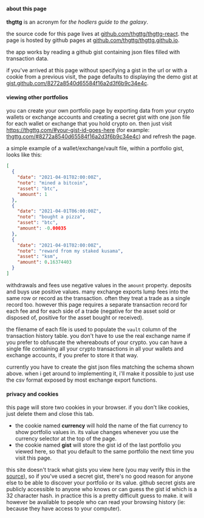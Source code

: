 #### about this page

**thgttg** is an acronym for *the hodlers guide to the galaxy*.

the source code for this page lives at [github.com/thgttg/thgttg-react](https://github.com/thgttg/thgttg-react). the page is hosted by github pages at [github.com/thgttg/thgttg.github.io](https://github.com/thgttg/thgttg.github.io).

the app works by reading a github gist containing json files filled with transaction data.

if you've arrived at this page without specifying a gist in the url or with a cookie from a previous visit, the page defaults to displaying the demo gist at [gist.github.com/8272a8540d65584f16a2d3f6b9c34e4c](https://gist.github.com/8272a8540d65584f16a2d3f6b9c34e4c).

#### viewing other portfolios

you can create your own portfolio page by exporting data from your crypto wallets or exchange accounts and creating a secret gist with one json file for each wallet or exchange that you hold crypto on. then just visit https://thgttg.com/#your-gist-id-goes-here (for example: [thgttg.com/#8272a8540d65584f16a2d3f6b9c34e4c](https://thgttg.com/#8272a8540d65584f16a2d3f6b9c34e4c)) and refresh the page.


a simple example of a wallet/exchange/vault file, within a portfolio gist, looks like this:
```json
[
  {
    "date": "2021-04-01T02:00:00Z",
    "note": "mined a bitcoin",
    "asset": "btc",
    "amount": 1
  },
  {
    "date": "2021-04-01T06:00:00Z",
    "note": "bought a pizza",
    "asset": "btc",
    "amount": -0.00035
  },
  {
    "date": "2021-04-01T02:00:00Z",
    "note": "reward from my staked kusama",
    "asset": "ksm",
    "amount": 0.16374403
  }
]
```

withdrawals and fees use negative values in the `amount` property. deposits and buys use positive values. many exchange exports lump fees into the same row or record as the transaction. often they treat a trade as a single record too. however this page requires a separate transaction record for each fee and for each side of a trade (negative for the asset sold or disposed of, positive for the asset bought or received).

the filename of each file is used to populate the `vault` column of the transaction history table. you don't have to use the real exchange name if you prefer to obfuscate the whereabouts of your crypto. you can have a single file containing all your crypto transactions in all your wallets and exchange accounts, if you prefer to store it that way.

currently you have to create the gist json files matching the schema shown above. when i get around to implementing it, i'll make it possible to just use the csv format exposed by most exchange export functions.

#### privacy and cookies

this page will store two cookies in your browser. if you don't like cookies, just delete them and close this tab.

* the cookie named **currency** will hold the name of the fiat currency to show portfolio values in. its value changes whenever you use the currency selector at the top of the page.
* the cookie named **gist** will store the gist id of the last portfolio you viewed here, so that you default to the same portfolio the next time you visit this page.

this site doesn't track what gists you view here (you may verify this in the [source](https://github.com/thgttg/thgttg-react)), so if you've used a secret gist, there's no good reason for anyone else to be able to discover your portfolio or its value. github secret gists are publicly accessible to anyone who knows or can guess the gist id which is a 32 character hash. in practice this is a pretty difficult guess to make. it will however be available to people who can read your browsing history (ie: because they have access to your computer).
